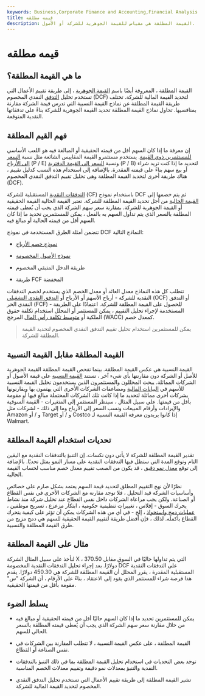 ```yaml
---
keywords: Business,Corporate Finance and Accounting,Financial Analysis
title: قيمه مطلقه
description: القيمة المطلقة هي مقياس للقيمة الجوهرية للشركة أو الأصول.
---
```


# قيمه مطلقه
## ما هي القيمة المطلقة؟

القيمة المطلقة ، المعروفة أيضًا باسم [القيمة الجوهرية](/intrinsicvalue) ، إلى طريقة تقييم الأعمال التي تستخدم تحليل [التدفق](/dcf) النقدي المخصوم (DCF) لتحديد القيمة المالية للشركة. تختلف طريقة القيمة المطلقة عن نماذج القيمة النسبية التي تدرس قيمة الشركة مقارنة بمنافسيها. تحاول نماذج القيمة المطلقة تحديد القيمة الجوهرية للشركة بناءً على تدفقاتها النقدية المتوقعة.

## فهم القيم المطلقة

إن معرفة ما إذا كان السهم أقل من قيمته الحقيقية أو المبالغة فيه هو اللعب الأساسي [للمستثمرين ذوي القيمة](/valueinvesting). يستخدم مستثمرو القيمة المقاييس الشائعة مثل نسبة [السعر إلى الأرباح](/price-earningsratio) (P / E) ونسبة [السعر إلى القيمة الدفترية](/price-to-bookratio) (P / B) لتحديد ما إذا كنت تريد شراء أو بيع سهم بناءً على قيمته المقدرة. بالإضافة إلى استخدام هذه النسب كدليل تقييم ، هناك طريقة أخرى لتحديد القيمة المطلقة وهي تحليل تقييم التدفق النقدي المخصوم (DCF).

[التدفقات النقدية](/cashflow) المستقبلية للشركة (CF) باستخدام نموذج DCF ثم يتم خصمها إلى [القيمة الحالية](/presentvalue) من أجل تحديد القيمة المطلقة للشركة. تعتبر القيمة الحالية القيمة الحقيقية أو القيمة الجوهرية للشركة. بمقارنة سعر سهم الشركة الذي يجب أن يُعطى قيمته المطلقة بالسعر الذي يتم تداول السهم به بالفعل ، يمكن للمستثمرين تحديد ما إذا كان السهم أقل من قيمته الحالية أو مبالغ فيه.

تتضمن أمثلة الطرق المستخدمة في نموذج DCF النماذج التالية:

- [نموذج خصم الأرباح](/ddm)

- [نموذج الأصول المخصومة](/capm)

- طريقة الدخل المتبقي المخصوم

- طريقة FCF المخفضة

تتطلب كل هذه النماذج معدل العائد أو معدل الخصم الذي يستخدم لخصم التدفقات النقدية للشركة - أرباح الأسهم أو الأرباح أو [التدفق النقدي التشغيلي](/operatingcashflow) (OCF) أو التدفق النقدي الحر (FCF) - للحصول على القيمة المطلقة للشركة. اعتمادًا على الطريقة المستخدمة لإجراء تحليل التقييم ، يمكن للمستثمر أو المحلل استخدام تكلفة حقوق الملكية أو [متوسط تكلفة رأس المال](/wacc) المرجح (WACC) كمعدل خصم.

> يمكن للمستثمرين استخدام تحليل تقييم التدفق النقدي المخصوم لتحديد القيمة المطلقة للشركة.

>

## القيمة المطلقة مقابل القيمة النسبية

القيمة النسبية هي عكس القيمة المطلقة. بينما تفحص القيمة المطلقة القيمة الجوهرية للأصل أو الشركة دون مقارنتها بأي شيء آخر ، تستند [القيمة النسبية](/relative-value) على قيمة الأصول أو الشركات المماثلة. يبحث المحللون والمستثمرون الذين يستخدمون تحليل القيمة النسبية للأسهم في [البيانات المالية](/financial-statements) ومضاعفات الشركات الأخرى التي يهتمون بها ويقارنونها بشركات أخرى مماثلة لتحديد ما إذا كانت تلك الشركات المحتملة مبالغ فيها أو مقومة بأقل من قيمتها. على سبيل المثال ، سينظر المستثمر إلى المتغيرات - القيمة السوقية والإيرادات وأرقام المبيعات ونسب السعر إلى الأرباح وما إلى ذلك - لشركات مثل Amazon و / أو Target و / أو Costco إذا كانوا يريدون معرفة القيمة النسبية لـ Walmart.

## تحديات استخدام القيمة المطلقة

تقدير القيمة المطلقة للشركة لا يأتي دون نكسات. إن التنبؤ بالتدفقات النقدية مع اليقين التام وتوقع المدة التي ستظل فيها التدفقات النقدية على مسار النمو يمثل تحديًا. بالإضافة إلى توقع [معدل نمو دقيق](/growthrates) ، قد يكون من الصعب تقييم معدل خصم مناسب لحساب القيمة الحالية.

نظرًا لأن نهج التقييم المطلق لتحديد قيمة السهم يعتمد بشكل صارم على خصائص وأساسيات الشركة قيد التحليل ، فلا توجد مقارنة مع الشركات الأخرى في نفس القطاع أو الصناعة. ولكن يجب مراعاة الشركات داخل نفس القطاع عند تحليل شركة منذ نشاط يحرك السوق - إفلاس ، تغييرات تنظيمية حكومية ، ابتكار مزعزع ، تسريح موظفين ، [عمليات دمج واستحواذ](/mergersandacquisitions) ، إلخ - في أي من هذه الشركات يمكن أن تؤثر على كيفية يتحرك القطاع بأكمله. لذلك ، فإن أفضل طريقة لتقييم القيمة الحقيقية للسهم هي دمج مزيج من طرق القيمة المطلقة والنسبية.

## مثال على القيمة المطلقة

لنأخذ على سبيل المثال الشركة X ، التي يتم تداولها حاليًا في السوق مقابل 370.50 دولارًا. بعد إجراء تحليل التدفقات النقدية المخصومة DCF على التدفقات النقدية المستقبلية المقدرة ، يقرر المحلل أن القيمة المطلقة للشركة هي 450.30 دولارًا. يقدم هذا فرصة شراء للمستثمر الذي يقود إلى الاعتقاد ، بناءً على الأرقام ، أن الشركة "س" مقومة بأقل من قيمتها الحقيقية.

## يسلط الضوء

- يمكن للمستثمرين تحديد ما إذا كان السهم حاليًا أقل من قيمته الحقيقية أو مبالغ فيه من خلال مقارنة سعر سهم الشركة الذي يجب أن يُعطى قيمته المطلقة بالسعر الحالي للسهم.

- القيمة المطلقة ، على عكس القيمة النسبية ، لا تتطلب المقارنة بين الشركات في نفس الصناعة أو القطاع.

- توجد بعض التحديات في استخدام تحليل القيمة المطلقة بما في ذلك التنبؤ بالتدفقات النقدية والتنبؤ بمعدلات نمو دقيقة وتقييم معدلات الخصم المناسبة.

- تشير القيمة المطلقة إلى طريقة تقييم الأعمال التي تستخدم تحليل التدفق النقدي المخصوم لتحديد القيمة المالية للشركة.

